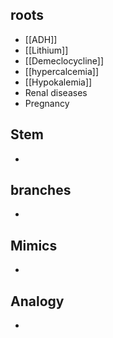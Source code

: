## roots
- [[ADH]]
- [[Lithium]]
- [[Demeclocycline]] 
- [[hypercalcemia]]
- [[Hypokalemia]]
- Renal diseases
- Pregnancy

## Stem
- 

## branches
- 

## Mimics
- 

## Analogy
- 